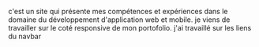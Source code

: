 c'est un site qui présente mes compétences et expériences dans le domaine du développement d'application web et mobile. je viens de travailler sur le coté responsive de mon portofolio. j'ai travaillé sur les liens du navbar 
